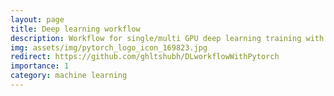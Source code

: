 ```yaml
---
layout: page
title: Deep learning workflow
description: Workflow for single/multi GPU deep learning training with hyperparam tracking, code checkpoint and model saving.
img: assets/img/pytorch_logo_icon_169823.jpg
redirect: https://github.com/ghltshubh/DLworkflowWithPytorch
importance: 1
category: machine learning
---
```


